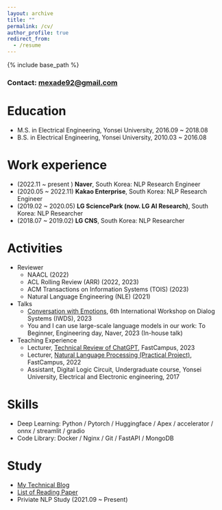 ```yaml
---
layout: archive
title: ""
permalink: /cv/
author_profile: true
redirect_from:
  - /resume
---
```


{% include base_path %}

### Contact: mexade92@gmail.com

Education
======
* M.S. in Electrical Engineering, Yonsei University, 2016.09 ~ 2018.08
* B.S. in Electrical Engineering, Yonsei University, 2010.03 ~ 2016.08

Work experience
======
* (2022.11 ~ present&nbsp;) **Naver**, South Korea: NLP Research Engineer
* (2020.05 ~ 2022.11) **Kakao Enterprise**, South Korea: NLP Research Engineer
* (2019.02 ~ 2020.05) **LG SciencePark (now. LG AI Research)**, South Korea: NLP Researcher 
* (2018.07 ~ 2019.02) **LG CNS**, South Korea: NLP Researcher
  
Activities
======
* Reviewer  
  - NAACL (2022)
  - ACL Rolling Review (ARR) (2022, 2023)
  - ACM Transactions on Information Systems (TOIS) (2023)
  - Natural Language Engineering (NLE) (2021)
* Talks
  - [Conversation with Emotions](https://sigai.or.kr/workshop/bigcomp/2023/iwds/), 6th International Workshop on Dialog Systems (IWDS), 2023
  - You and I can use large-scale language models in our work: To Beginner, Engineering day, Naver, 2023 (In-house talk)
* Teaching Experience
  - Lecturer, [Technical Review of ChatGPT](https://fastcampus.co.kr/data_online_chatgptrv), FastCampus, 2023
  - Lecturer, [Natural Language Processing (Practical Project)](https://fastcampus.co.kr/data_online_nlppr), FastCampus, 2022
  - Assistant, Digital Logic Circuit, Undergraduate course, Yonsei University, Electrical and Electronic engineering, 2017

Skills
======
* Deep Learning: Python / Pytorch / Huggingface / Apex / accelerator / onnx / streamlit / gradio
* Code Library: Docker / Nginx / Git / FastAPI / MongoDB

Study
======
* [My Technical Blog](https://ai-information.blogspot.com/)
* [List of Reading Paper](https://ai-information.blogspot.com/2022/05/paper-history.html)
* Priviate NLP Study (2021.09 ~ Present)
